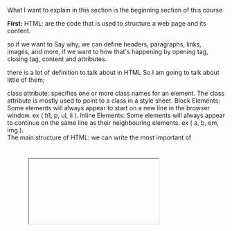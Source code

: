 What I want to explain in this section is the beginning section of this course

**First:** HTML: are the code that is used to structure a web page and its content.

so if we want to Say why, we can define headers, paragraphs, links, images, and more, if we want to how that's happening by opening tag, closing tag, content and attributes.

there is a lot of definition to talk about in HTML So I am going to talk about little of them;

class attribute: specifies one or more class names for an element. The class attribute is mostly used to point to a class in a style sheet.
Block Elements: Some elements will always appear to start on a new line in the browser window. ex
( h1, p, ul,  li ).
Inline Elements: Some elements will always appear to continue on the same line as their neighbouring elements. ex 
( a, b, em, img ).
<Br>
The main structure of HTML: we can write the most important of 
<!DOCTYPE HTML>

<html>

<head>
<title>Title of the Page</title>
</head>
<body>
<h1> <!-- header 1 -->
<h6> <!-- to header 6 -->
<p> <!-- paragraph -->
<ul> <!-- unordered list --> 
<ol> <!-- ordered list -->
<img> <!-- image -->
<a> <!-- hyperlink -->
<!-- -->  <!-- comment -->
<div> <!-- allows you to group a set of elements together -->
<iframe> <!-- window you  can see another page -->
<script> <!-- javascript code -->
</body>
</html>

**Second:** Javascript, CSS is the language we use to style a Web page.

in javascript, we have something called script so we can say its a series of instruction that a computer can follow it to achieve a goal, such as 

Object and properties -object:
-method: it's like a functioning asset if instruction inside it
Document object used to change the content in page 
